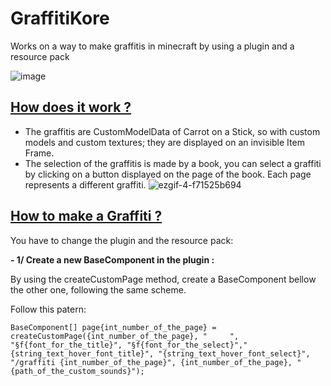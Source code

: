 
# GraffitiKore
Works on a way to make graffitis in minecraft by using a plugin and a resource pack

![image](https://github.com/user-attachments/assets/82c99938-5273-433a-8faa-7e726a28f1bb)

## <ins>  How does it work ?</ins>

- The graffitis are CustomModelData of Carrot on a Stick, so with custom models and custom textures; they are displayed on an invisible Item Frame.
- The selection of the graffitis is made by a book, you can select a graffiti by clicking on a button displayed on the page of the book. Each page represents a different graffiti.
![ezgif-4-f71525b694](https://github.com/user-attachments/assets/73f8911b-0635-4e86-9b6e-76c926c5ae95)


## <ins>  How to make a Graffiti ?</ins>

You have to change the plugin and the resource pack:

**- 1/ Create a new BaseComponent in the plugin :**

By using the createCustomPage method, create a BaseComponent bellow the other one, following the same scheme.

Follow this patern:

```BaseComponent[] page{int_number_of_the_page} = createCustomPage({int_number_of_the_page}, "     ", "§f{font_for_the_title}", "§f{font_for_the_select}","{string_text_hover_font_title}", "{string_text_hover_font_select}", "/graffiti {int_number_of_the_page}", {int_number_of_the_page}, "{path_of_the_custom_sounds}");```




